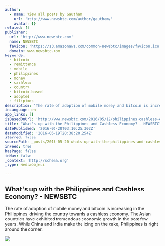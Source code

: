 ```yaml
---
author:
  - name: View all posts by Gautham
    url: 'http://www.newsbtc.com/author/gautham/'
    avatar: {}
related: []
publisher:
  url: 'http://www.newsbtc.com'
  name: NEWSBTC
  favicon: 'https://s3.amazonaws.com/common-newsbtc/images/favicon.ico'
  domain: www.newsbtc.com
keywords:
  - bitcoin
  - remittance
  - mobile
  - philippines
  - money
  - cashless
  - country
  - bitcoin-based
  - adopted
  - filipinos
description: 'The rate of adoption of mobile money and bitcoin is increasing in the Philippines, driving the country towards a cashless economy. The Asian countries have exhibited tremendous economic growth in the past few years. While China and India make the icing on the cake, Philippines is right around the corner.'
inLanguage: en
app_links: []
isBasedOnUrl: 'http://www.newsbtc.com/2016/05/19/philippines-cashless-economy/'
title: "What's up with the Philippines and Cashless Economy? - NEWSBTC"
datePublished: '2016-05-20T03:10:25.302Z'
dateModified: '2016-05-19T20:38:20.254Z'
starred: false
sourcePath: _posts/2016-05-20-whats-up-with-the-philippines-and-cashless-economy-newsb.md
inFeed: true
hasPage: false
inNav: false
_context: 'http://schema.org'
_type: MediaObject

---
```

<article style=""><h1>What's up with the Philippines and Cashless Economy? - NEWSBTC</h1><p>The rate of adoption of mobile money and bitcoin is increasing in the Philippines, driving the country towards a cashless economy. The Asian countries have exhibited tremendous economic growth in the past few years. While China and India make the icing on the cake, Philippines is right around the corner.</p><img src="http://s3.amazonaws.com/main-newsbtc-images/2016/05/19203102/What%E2%80%99s-up-with-the-Philippines-and-Cashless-Economy.jpg" /></article>